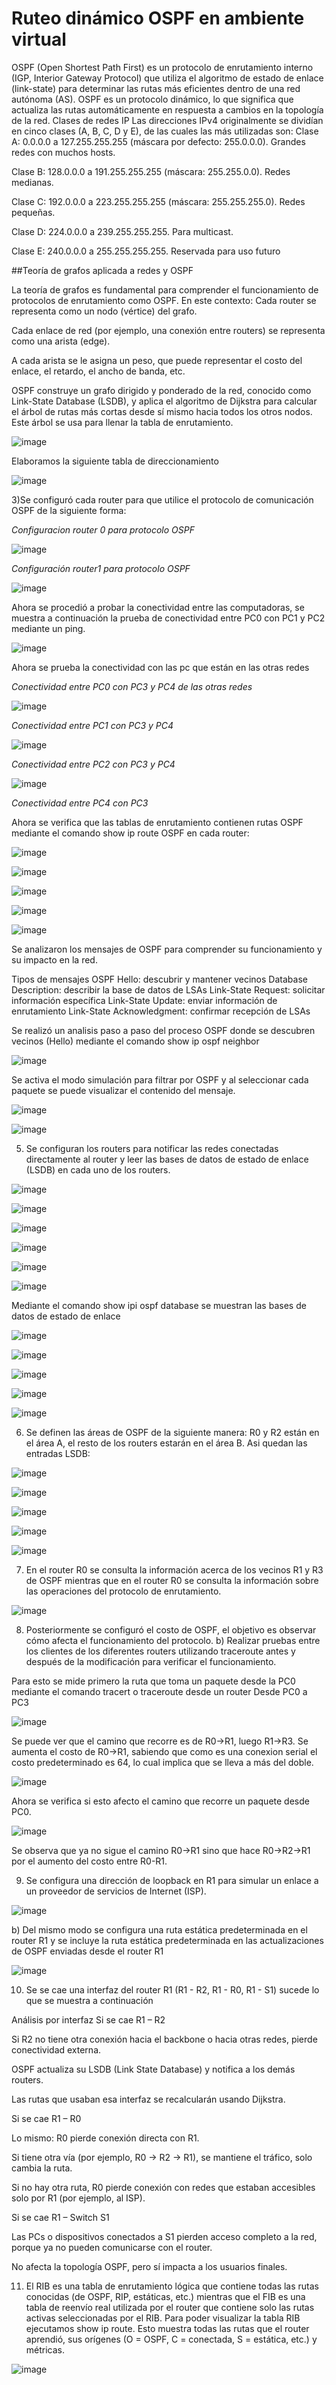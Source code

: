 # Ruteo dinámico OSPF en ambiente virtual

OSPF (Open Shortest Path First) es un protocolo de enrutamiento interno (IGP, Interior Gateway Protocol) que utiliza el algoritmo de estado de enlace (link-state) para determinar las rutas más eficientes dentro de una red autónoma (AS). OSPF es un protocolo dinámico, lo que significa que actualiza las rutas automáticamente en respuesta a cambios en la topología de la red.
Clases de redes IP
Las direcciones IPv4 originalmente se dividían en cinco clases (A, B, C, D y E), de las cuales las más utilizadas son:
Clase A: 0.0.0.0 a 127.255.255.255 (máscara por defecto: 255.0.0.0). Grandes redes con muchos hosts.

Clase B: 128.0.0.0 a 191.255.255.255 (máscara: 255.255.0.0). Redes medianas.

Clase C: 192.0.0.0 a 223.255.255.255 (máscara: 255.255.255.0). Redes pequeñas.

Clase D: 224.0.0.0 a 239.255.255.255. Para multicast.

Clase E: 240.0.0.0 a 255.255.255.255. Reservada para uso futuro

##Teoría de grafos aplicada a redes y OSPF

La teoría de grafos es fundamental para comprender el funcionamiento de protocolos de enrutamiento como OSPF. En este contexto:
Cada router se representa como un nodo (vértice) del grafo.

Cada enlace de red (por ejemplo, una conexión entre routers) se representa como una arista (edge).


A cada arista se le asigna un peso, que puede representar el costo del enlace, el retardo, el ancho de banda, etc.


OSPF construye un grafo dirigido y ponderado de la red, conocido como Link-State Database (LSDB), y aplica el algoritmo de Dijkstra para calcular el árbol de rutas más cortas desde sí mismo hacia todos los otros nodos. Este árbol se usa para llenar la tabla de enrutamiento.

![image](https://github.com/user-attachments/assets/12d71f1f-9bb6-457b-91ef-95ea38f61598)

Elaboramos la siguiente tabla de direccionamiento

![image](https://github.com/user-attachments/assets/09f4d7ab-ce9c-48fa-9919-d86f95ae53c2)

3)Se configuró cada router para que utilice el protocolo de comunicación OSPF de la siguiente forma:

*Configuracion router 0 para protocolo OSPF*

![image](https://github.com/user-attachments/assets/b1d42a90-9094-406b-b459-f6e11fe2f8f9)

*Configuración router1 para protocolo OSPF*

![image](https://github.com/user-attachments/assets/394f660d-9046-4fa0-b244-ab34928daea7)

Ahora se procedió a probar la conectividad entre las computadoras, se muestra a continuación la prueba de conectividad entre PC0 con PC1 y PC2 mediante un ping.

![image](https://github.com/user-attachments/assets/85aa91d5-586f-4285-b490-66f277f7cf78)

Ahora se prueba la conectividad con las pc que están en las otras redes 

*Conectividad entre PC0 con PC3 y PC4 de las otras redes*

![image](https://github.com/user-attachments/assets/761111ae-d508-4ab7-a94d-9cd1be8a0611)

*Conectividad entre PC1 con PC3 y PC4*

![image](https://github.com/user-attachments/assets/7c6590d0-f930-4a53-858a-19f824066e4c)

*Conectividad entre PC2 con PC3 y PC4*

![image](https://github.com/user-attachments/assets/b733a382-1ae3-4e2c-88a0-c9536cb7679b)

*Conectividad entre PC4 con PC3*

Ahora se verifica que las tablas de enrutamiento contienen rutas OSPF mediante el comando show ip route OSPF en cada router:

![image](https://github.com/user-attachments/assets/c2b9a300-b1c2-4c48-a9af-75baee329eb2)

![image](https://github.com/user-attachments/assets/d1823014-1531-4058-b533-e61066069bf6)

![image](https://github.com/user-attachments/assets/57c58267-02b6-4a71-98ec-9c1b963c9d33)

![image](https://github.com/user-attachments/assets/1c5cfa18-c209-4e68-8a18-b42ccb589af0)

![image](https://github.com/user-attachments/assets/3a48f6c8-ac4c-4900-9d84-33805ba932b8)

Se analizaron los mensajes de OSPF para comprender su funcionamiento y su impacto en la red.

Tipos de mensajes OSPF
Hello: descubrir y mantener vecinos
Database Description: describir la base de datos de LSAs
Link-State Request: solicitar información específica
Link-State Update: enviar información de enrutamiento 
Link-State Acknowledgment:	confirmar recepción de LSAs

Se realizó un analisis paso a paso del proceso OSPF donde se descubren vecinos (Hello) mediante el comando show ip ospf neighbor

![image](https://github.com/user-attachments/assets/da67002f-4308-4bf1-9f1d-51078a86a71c)

Se activa el modo simulación para filtrar por OSPF y al seleccionar cada paquete se puede visualizar el contenido del mensaje.

![image](https://github.com/user-attachments/assets/4c870f3f-2891-48c3-83b6-5a7dfa1ebb6e)

![image](https://github.com/user-attachments/assets/8c61c557-5192-47fb-85ea-b99becea54b8)

5) Se configuran los routers para notificar las redes conectadas directamente al router y leer las bases de datos de estado de enlace (LSDB) en cada uno de los routers.

 ![image](https://github.com/user-attachments/assets/cc3b1d4e-145b-4ed3-8a9e-59ad08c11a06)

![image](https://github.com/user-attachments/assets/2d43959f-cf40-4279-9477-7f73eadfd499)

![image](https://github.com/user-attachments/assets/dd961bfa-a19c-474a-81c4-614857706a2a)

![image](https://github.com/user-attachments/assets/e5113e07-b503-4619-9cdd-f9a2de64ce64)

![image](https://github.com/user-attachments/assets/8261ac2e-a262-4277-b43b-40f6edfc05b2)

![image](https://github.com/user-attachments/assets/979a51d7-8a62-4623-9748-cd70c8f86aac)

Mediante el comando show ipi ospf database se muestran las bases de datos de estado de enlace 

![image](https://github.com/user-attachments/assets/68c1d1e4-9f4a-46e5-b335-681887c1c3da)

![image](https://github.com/user-attachments/assets/f663f785-5d3e-47c7-b148-5b11e0fb2cb0)

![image](https://github.com/user-attachments/assets/61eac3a8-ee4e-478a-95a1-fc99ebea80c4)

![image](https://github.com/user-attachments/assets/978ca1d4-e43d-4e2a-a4db-0fe201f2b051)

![image](https://github.com/user-attachments/assets/226bfa21-35b3-42db-b2ba-61132dbad577)

6) Se definen las áreas de OSPF de la siguiente manera: R0 y R2 están en el área A, el resto de los routers estarán en el área B.
Asi quedan las entradas LSDB:  

![image](https://github.com/user-attachments/assets/366beb3f-677f-40a2-982a-ac1726e3e8a8)

![image](https://github.com/user-attachments/assets/e9966dca-6d03-4bbe-b23b-89295a9385ff)

![image](https://github.com/user-attachments/assets/7854ba5c-735e-4d43-b85e-b77fa14e3edb)

![image](https://github.com/user-attachments/assets/1400681a-93ae-4c8a-ac92-d0d7593028f9)

![image](https://github.com/user-attachments/assets/f398b499-fed4-4c7b-ade4-5cac0efd9166)

7) En el router R0 se consulta la información acerca de los vecinos R1 y R3 de OSPF mientras que en el router R0 se consulta la información sobre las operaciones del protocolo de enrutamiento.

![image](https://github.com/user-attachments/assets/4adfd573-f440-48c8-886e-62a063bb1350)

8) Posteriormente se configuró el costo de OSPF, el objetivo es observar cómo afecta el funcionamiento del protocolo.
b) Realizar pruebas entre los clientes de los diferentes routers utilizando traceroute antes y después de la modificación para verificar el funcionamiento.

Para esto se mide primero la ruta que toma un paquete desde la PC0 mediante el comando tracert o traceroute desde un router
Desde PC0 a PC3

![image](https://github.com/user-attachments/assets/00b8f235-9413-4cb8-b9b8-de135b832d18)

Se puede ver que el camino que recorre es de R0->R1, luego R1->R3. Se aumenta el costo de R0->R1, sabiendo que como es una conexion serial el costo predeterminado es 64, lo cual implica que se lleva a más del doble.

![image](https://github.com/user-attachments/assets/78a04787-864c-4b6c-8db7-d9e58bdf7b45)

Ahora se verifica si esto afecto el camino que recorre un paquete desde PC0.

![image](https://github.com/user-attachments/assets/fc1118d1-99cd-4469-a07f-7ae63eaff89d)

Se observa que ya no sigue el camino R0->R1 sino que hace R0->R2->R1 por el aumento del costo entre R0-R1.

9) Se configura una dirección de loopback en R1 para simular un enlace a un proveedor de servicios de Internet (ISP).

![image](https://github.com/user-attachments/assets/4e4b7649-12cc-4b85-b167-854300670150)

 b) Del mismo modo se configura una ruta estática predeterminada en el router R1 y se incluye la ruta estática predeterminada en las actualizaciones de OSPF enviadas desde el router R1

![image](https://github.com/user-attachments/assets/dc23e436-62e3-4ddc-8364-59248a738308)

10) Se se cae una interfaz del router R1 (R1 - R2, R1 - R0, R1 - S1) sucede lo que se muestra a continuación

Análisis por interfaz
 Si se cae R1 – R2

Si R2 no tiene otra conexión hacia el backbone o hacia otras redes, pierde conectividad externa.

OSPF actualiza su LSDB (Link State Database) y notifica a los demás routers.

Las rutas que usaban esa interfaz se recalcularán usando Dijkstra.

Si se cae R1 – R0

Lo mismo: R0 pierde conexión directa con R1.

Si tiene otra vía (por ejemplo, R0 → R2 → R1), se mantiene el tráfico, solo cambia la ruta.

Si no hay otra ruta, R0 pierde conexión con redes que estaban accesibles solo por R1 (por ejemplo, al ISP).

 Si se cae R1 – Switch S1

Las PCs o dispositivos conectados a S1 pierden acceso completo a la red, porque ya no pueden comunicarse con el router.

No afecta la topología OSPF, pero sí impacta a los usuarios finales.

11) El RIB es una tabla de enrutamiento lógica que contiene todas las rutas conocidas (de OSPF, RIP, estáticas, etc.) mientras que el FIB es una tabla de reenvío real utilizada por el router que contiene solo las rutas activas seleccionadas por el RIB.
Para poder visualizar la tabla RIB ejecutamos show ip route. Esto muestra todas	las rutas que el router aprendió, sus orígenes (O = OSPF, C = conectada, S = estática, etc.) y métricas.

![image](https://github.com/user-attachments/assets/c323c211-1649-4083-8fdb-f7600e7b83b5)
